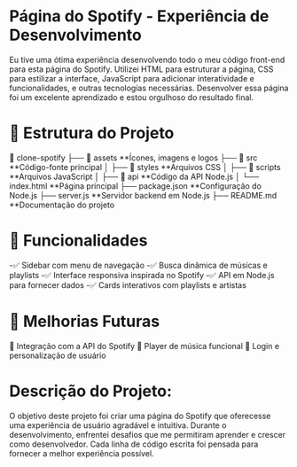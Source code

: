 # Página do Spotify - Experiência de Desenvolvimento

Eu tive uma ótima experiência desenvolvendo todo o meu código front-end para esta página do Spotify. 
Utilizei HTML para estruturar a página, CSS para estilizar a interface, JavaScript para adicionar interatividade e funcionalidades, e outras tecnologias necessárias. Desenvolver essa página foi um excelente aprendizado e estou orgulhoso do resultado final.

# 📂 Estrutura do Projeto

📂 clone-spotify
 ├── 📁 assets          **Ícones, imagens e logos
 ├── 📁 src             **Código-fonte principal
 │   ├── 📁 styles      **Arquivos CSS
 │   ├── 📁 scripts     **Arquivos JavaScript
 │   ├── 📁 api         **Código da API Node.js
 │   └── index.html     **Página principal
 ├── package.json       **Configuração do Node.js
 ├── server.js          **Servidor backend em Node.js
 ├── README.md          **Documentação do projeto

# 🎯 Funcionalidades

-✅ Sidebar com menu de navegação 
-✅ Busca dinâmica de músicas e playlists 
-✅ Interface responsiva inspirada no Spotify 
-✅ API em Node.js para fornecer dados 
-✅ Cards interativos com playlists e artistas

# 🌟 Melhorias Futuras

🔹 Integração com a API do Spotify
🔹 Player de música funcional
🔹 Login e personalização de usuário

# Descrição do Projeto:

O objetivo deste projeto foi criar uma página do Spotify que oferecesse uma experiência de usuário agradável e intuitiva. Durante o desenvolvimento, enfrentei desafios que me permitiram aprender e crescer como desenvolvedor. Cada linha de código escrita foi pensada para fornecer a melhor experiência possível.
